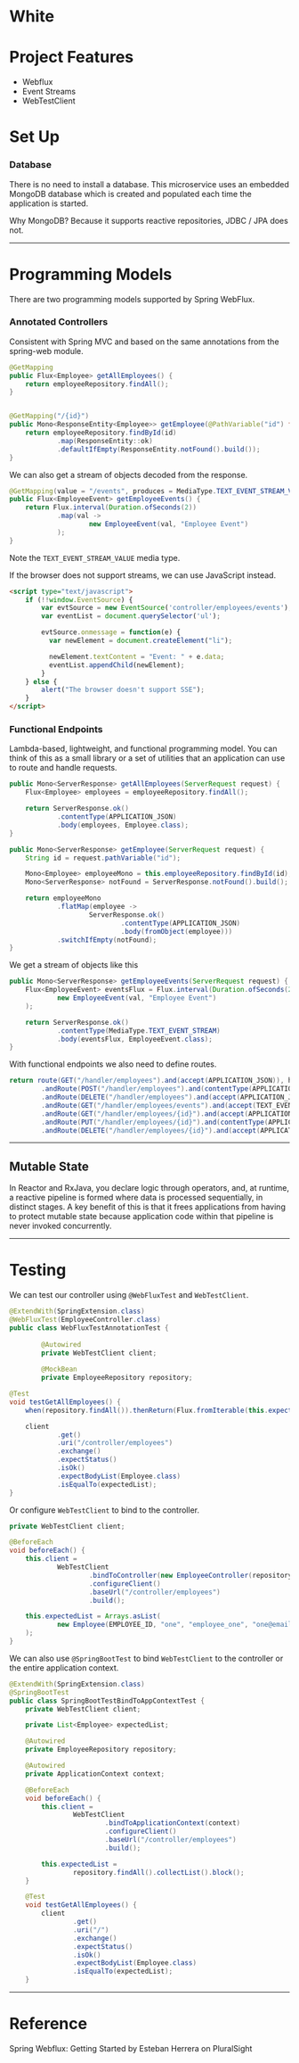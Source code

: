 # White

# Project Features

* Webflux
* Event Streams
* WebTestClient

# Set Up

### Database

There is no need to install a database. This microservice uses an embedded MongoDB
database which is created and populated each time the application is started.

Why MongoDB? Because it supports reactive repositories, JDBC / JPA does not.

---

# Programming Models

There are two programming models supported by Spring WebFlux.

### Annotated Controllers

Consistent with Spring MVC and based on the same annotations from the spring-web module.

~~~java
@GetMapping
public Flux<Employee> getAllEmployees() {
    return employeeRepository.findAll();
}


@GetMapping("/{id}")
public Mono<ResponseEntity<Employee>> getEmployee(@PathVariable("id") final String id) {
    return employeeRepository.findById(id)
            .map(ResponseEntity::ok)
            .defaultIfEmpty(ResponseEntity.notFound().build());
}
~~~

We can also get a stream of objects decoded from the response.

~~~java
@GetMapping(value = "/events", produces = MediaType.TEXT_EVENT_STREAM_VALUE)
public Flux<EmployeeEvent> getEmployeeEvents() {
    return Flux.interval(Duration.ofSeconds(2))
            .map(val ->
                    new EmployeeEvent(val, "Employee Event")
            );
}
~~~

Note the `TEXT_EVENT_STREAM_VALUE` media type.

If the browser does not support streams, we can use JavaScript instead.

~~~html
<script type="text/javascript">
    if (!!window.EventSource) {
        var evtSource = new EventSource('controller/employees/events'); //http://localhost:8071/index.html
        var eventList = document.querySelector('ul');

        evtSource.onmessage = function(e) {
          var newElement = document.createElement("li");

          newElement.textContent = "Event: " + e.data;
          eventList.appendChild(newElement);
        }
    } else {
        alert("The browser doesn't support SSE");
    }
</script>
~~~


### Functional Endpoints

Lambda-based, lightweight, and functional programming model. You can think of this 
as a small library or a set of utilities that an application can use to route and 
handle requests.

~~~java
public Mono<ServerResponse> getAllEmployees(ServerRequest request) {
    Flux<Employee> employees = employeeRepository.findAll();

    return ServerResponse.ok()
            .contentType(APPLICATION_JSON)
            .body(employees, Employee.class);
}

public Mono<ServerResponse> getEmployee(ServerRequest request) {
    String id = request.pathVariable("id");

    Mono<Employee> employeeMono = this.employeeRepository.findById(id);
    Mono<ServerResponse> notFound = ServerResponse.notFound().build();

    return employeeMono
            .flatMap(employee ->
                    ServerResponse.ok()
                            .contentType(APPLICATION_JSON)
                            .body(fromObject(employee)))
            .switchIfEmpty(notFound);
}
~~~

We get a stream of objects like this 

~~~java
public Mono<ServerResponse> getEmployeeEvents(ServerRequest request) {
    Flux<EmployeeEvent> eventsFlux = Flux.interval(Duration.ofSeconds(2)).map(val ->
            new EmployeeEvent(val, "Employee Event")
    );

    return ServerResponse.ok()
            .contentType(MediaType.TEXT_EVENT_STREAM)
            .body(eventsFlux, EmployeeEvent.class);
}
~~~

With functional endpoints we also need to define routes. 

~~~java
return route(GET("/handler/employees").and(accept(APPLICATION_JSON)), handler::getAllEmployees)
        .andRoute(POST("/handler/employees").and(contentType(APPLICATION_JSON)), handler::saveEmployee)
        .andRoute(DELETE("/handler/employees").and(accept(APPLICATION_JSON)), handler::deleteAllEmployees)
        .andRoute(GET("/handler/employees/events").and(accept(TEXT_EVENT_STREAM)), handler::getEmployeeEvents)
        .andRoute(GET("/handler/employees/{id}").and(accept(APPLICATION_JSON)), handler::getEmployee)
        .andRoute(PUT("/handler/employees/{id}").and(contentType(APPLICATION_JSON)), handler::updateEmployee)
        .andRoute(DELETE("/handler/employees/{id}").and(accept(APPLICATION_JSON)), handler::deleteEmployee);
~~~

---

## Mutable State

In Reactor and RxJava, you declare logic through operators, and, at runtime, a reactive 
pipeline is formed where data is processed sequentially, in distinct stages. A key benefit 
of this is that it frees applications from having to protect mutable state because 
application code within that pipeline is never invoked concurrently.

---

# Testing

We can test our controller using `@WebFluxTest` and `WebTestClient`.

~~~java
@ExtendWith(SpringExtension.class)
@WebFluxTest(EmployeeController.class)
public class WebFluxTestAnnotationTest {
    
        @Autowired
        private WebTestClient client;
        
        @MockBean
        private EmployeeRepository repository;
~~~

~~~java
@Test
void testGetAllEmployees() {
    when(repository.findAll()).thenReturn(Flux.fromIterable(this.expectedList));

    client
            .get()
            .uri("/controller/employees")
            .exchange()
            .expectStatus()
            .isOk()
            .expectBodyList(Employee.class)
            .isEqualTo(expectedList);
}
~~~

Or configure `WebTestClient` to bind to the controller.

~~~java
private WebTestClient client;
~~~

~~~java
@BeforeEach
void beforeEach() {
    this.client =
            WebTestClient
                    .bindToController(new EmployeeController(repository))
                    .configureClient()
                    .baseUrl("/controller/employees")
                    .build();

    this.expectedList = Arrays.asList(
            new Employee(EMPLOYEE_ID, "one", "employee_one", "one@email.com", "01234567")
    );
}
~~~

We can also use `@SpringBootTest` to bind `WebTestClient` to the controller or the entire application context.

~~~java
@ExtendWith(SpringExtension.class)
@SpringBootTest
public class SpringBootTestBindToAppContextTest {
    private WebTestClient client;

    private List<Employee> expectedList;

    @Autowired
    private EmployeeRepository repository;

    @Autowired
    private ApplicationContext context;

    @BeforeEach
    void beforeEach() {
        this.client =
                WebTestClient
                        .bindToApplicationContext(context)
                        .configureClient()
                        .baseUrl("/controller/employees")
                        .build();

        this.expectedList =
                repository.findAll().collectList().block();
    }

    @Test
    void testGetAllEmployees() {
        client
                .get()
                .uri("/")
                .exchange()
                .expectStatus()
                .isOk()
                .expectBodyList(Employee.class)
                .isEqualTo(expectedList);
    }
~~~

---

# Reference

Spring Webflux: Getting Started by Esteban Herrera on PluralSight
